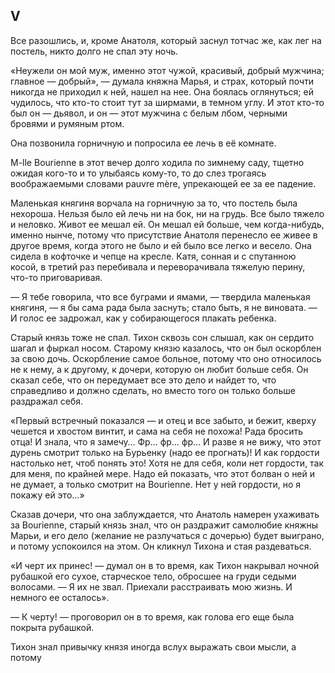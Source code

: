 ## V

Все разошлись, и, кроме Анатоля, который заснул тотчас же, как лег на постель, никто долго не спал эту ночь.

«Неужели он мой муж, именно этот чужой, красивый, добрый мужчина; главное — добрый», — думала княжна Марья, и страх, который почти никогда не приходил к ней, нашел на нее. Она боялась оглянуться; ей чудилось, что кто-то стоит тут за ширмами, в темном углу. И этот кто-то был он — дьявол, и он — этот мужчина с белым лбом, черными бровями и румяным ртом.

Она позвонила горничную и попросила ее лечь в её комнате.

M-lle Bourienne в этот вечер долго ходила по зимнему саду, тщетно ожидая кого-то и то улыбаясь кому-то, то до слез трогаясь воображаемыми словами pauvre mère, упрекающей ее за ее падение.

Маленькая княгиня ворчала на горничную за то, что постель была нехороша. Нельзя было ей лечь ни на бок, ни на грудь. Все было тяжело и неловко. Живот ее мешал ей. Он мешал ей больше, чем когда-нибудь, именно нынче, потому что присутствие Анатоля перенесло ее живее в другое время, когда этого не было и ей было все легко и весело. Она сидела в кофточке и чепце на кресле. Катя, сонная и с спутанною косой, в третий раз перебивала и переворачивала тяжелую перину, что-то приговаривая.

— Я тебе говорила, что все буграми и ямами, — твердила маленькая княгиня, — я бы сама рада была заснуть; стало быть, я не виновата. — И голос ее задрожал, как у собирающегося плакать ребенка.

Старый князь тоже не спал. Тихон сквозь сон слышал, как он сердито шагал и фыркал носом. Старому князю казалось, что он был оскорблен за свою дочь. Оскорбление самое больное, потому что оно относилось не к нему, а к другому, к дочери, которую он любит больше себя. Он сказал себе, что он передумает все это дело и найдет то, что справедливо и должно сделать, но вместо того он только больше раздражал себя.

«Первый встречный показался — и отец и все забыто, и бежит, кверху чешется и хвостом винтит, и сама на себя не похожа! Рада бросить отца! И знала, что я замечу… Фр… фр… фр… И разве я не вижу, что этот дурень смотрит только на Бурьенку (надо ее прогнать)! И как гордости настолько нет, чтоб понять это! Хотя не для себя, коли нет гордости, так для меня, по крайней мере. Надо ей показать, что этот болван о ней и не думает, а только смотрит на Bourienne. Нет у ней гордости, но я покажу ей это…»

Сказав дочери, что она заблуждается, что Анатоль намерен ухаживать за Bourienne, старый князь знал, что он раздражит самолюбие княжны Марьи, и его дело (желание не разлучаться с дочерью) будет выиграно, и потому успокоился на этом. Он кликнул Тихона и стая раздеваться.

«И черт их принес! — думал он в то время, как Тихон накрывал ночной рубашкой его сухое, старческое тело, обросшее на груди седыми волосами. — Я их не звал. Приехали расстраивать мою жизнь. И немного ее осталось».

— К черту! — проговорил он в то время, как голова его еще была покрыта рубашкой.

Тихон знал привычку князя иногда вслух выражать свои мысли, а потому

